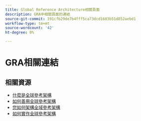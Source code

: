 ```yaml
---
title: Global Reference Architecture相關頁面
description: GRA中相關頁面的連結
source-git-commit: 191cfb29de7b4fff5ca73dcd1603b51d852aebd1
workflow-type: tm+mt
source-wordcount: '42'
ht-degree: 0%

---
```


# GRA相關連結

## 相關資源

* [什麼是全球參考架構](../global-reference-architecture/what-is-global-reference-architecture.md)
* [如何善用全球參考架構](../global-reference-architecture/how-do-you-leverage-global-reference-architecture.md)
* [您如何架構全域參考架構](../global-reference-architecture/how-do-you-architect-global-reference-architecture.md)
* [如何實作全球參考架構](../global-reference-architecture/how-do-you-implement-global-reference-architecture.md)

